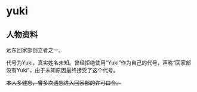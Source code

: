 # yuki

## 人物资料

远东回家部创立者之一。

代号为Yuki，真实姓名未知。曾经拒绝使用“Yuki”作为自己的代号，声称“回家部没有Yuki”，由于未知原因最终接受了这个代号。

~~本人多健忘，曾多次遗忘进入回家部的许可口令。~~